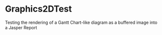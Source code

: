# Graphics2DTest
Testing the rendering of a Gantt Chart-like diagram as a buffered image into a Jasper Report
